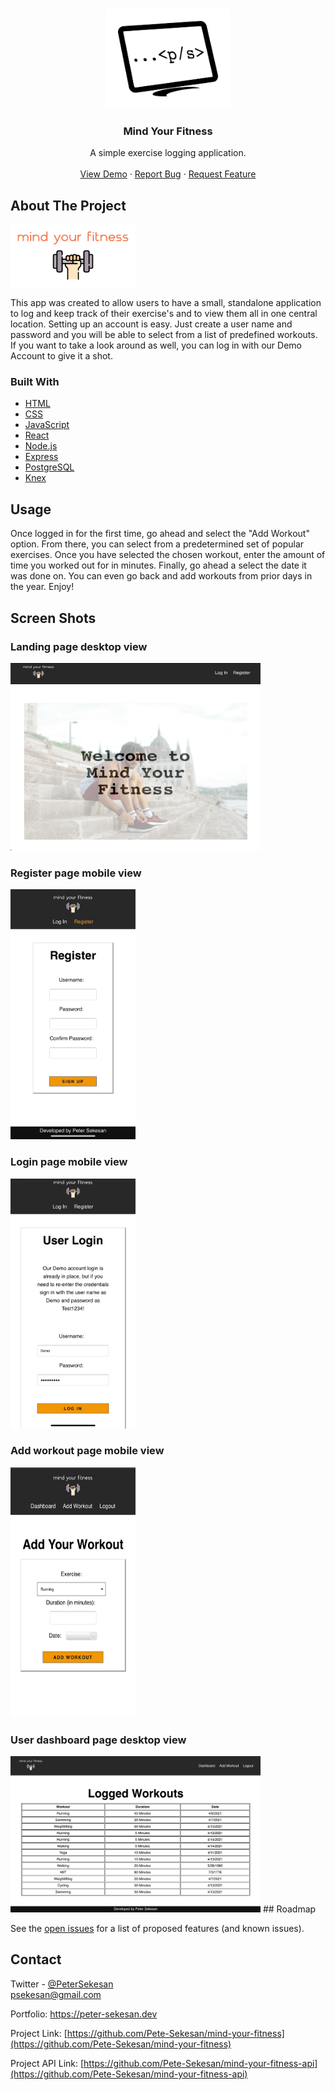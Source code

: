 <!-- PROJECT LOGO -->
<br />
<p align="center">
  <a href="https://peter-sekesan.dev/">
    <img src="images/Logo-03.png" alt="Logo" width="200" height="160">
  </a>

  <h3 align="center">Mind Your Fitness</h3>

  <p align="center">
    A simple exercise logging application.
    <br />
    <br />
    <a href="https://mind-your-fitness.vercel.app/">View Demo</a>
    ·
    <a href="https://github.com/Pete-Sekesan/mind-your-fitness/issues">Report Bug</a>
    ·
    <a href="https://github.com/Pete-Sekesan/mind-your-fitness/issues">Request Feature</a>
  </p>
</p>

<!-- ABOUT THE PROJECT -->

## About The Project

<p align="left">
  <a href="https://mind-your-fitness.vercel.app/">
    <img src="images/logo_transparent_background.png" alt="Logo" width="200" height="100">
  </a>

This app was created to allow users to have a small, standalone application to log and keep track of their exercise's and to view them all in one central location. Setting up an account is easy. Just create a user name and password and you will be able to select from a list of predefined workouts. If you want to take a look around as well, you can log in with our Demo Account to give it a shot.

### Built With

- [HTML](https://developer.mozilla.org/en-US/docs/Web/HTML)
- [CSS](https://developer.mozilla.org/en-US/docs/Web/CSS)
- [JavaScript](https://www.javascript.com/)
- [React](https://reactjs.org/docs/getting-started.html)
- [Node.js](https://nodejs.org/en/docs/)
- [Express](https://expressjs.com/)
- [PostgreSQL](https://www.postgresql.org/)
- [Knex](http://knexjs.org/)

<!-- USAGE EXAMPLES -->

## Usage

Once logged in for the first time, go ahead and select the "Add Workout" option. From there, you can select from a predetermined set of popular exercises. Once you have selected the chosen workout, enter the amount of time you worked out for in minutes. Finally, go ahead a select the date it was done on. You can even go back and add workouts from prior days in the year. Enjoy!

<!-- ROADMAP -->

<!-- SCREEN SHOTS -->

## Screen Shots

### Landing page desktop view

<img src="images/landing-desktop.png" alt="Logo" width="400" height="300">

### Register page mobile view

<img src="images/register-mobile.jpeg" alt="Logo" width="200" height="400">

### Login page mobile view

<img src="images/login-mobile.jpeg" alt="Logo" width="200" height="400">

### Add workout page mobile view

<img src="images/add-mobile.jpeg" alt="Logo" width="200" height="400">

### User dashboard page desktop view

<img src="images/dash-desktop.png" alt="Logo" width="400" height="250">
## Roadmap

See the [open issues](https://github.com/Pete-Sekesan/mind-your-fitness/issues) for a list of proposed features (and known issues).

## Contact

Twitter - [@PeterSekesan](https://twitter.com/PeterSekesan)  
psekesan@gmail.com

Portfolio: https://peter-sekesan.dev

Project Link: [https://github.com/Pete-Sekesan/mind-your-fitness](https://github.com/Pete-Sekesan/mind-your-fitness)

Project API Link: [https://github.com/Pete-Sekesan/mind-your-fitness-api](https://github.com/Pete-Sekesan/mind-your-fitness-api)
